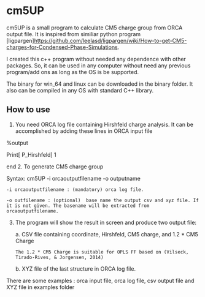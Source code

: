 # cm5UP
cm5UP is a small program to calculate CM5 charge group from ORCA output file. It is inspired from similiar python program [ligpargen]https://github.com/leelasd/ligpargen/wiki/How-to-get-CM5-charges-for-Condensed-Phase-Simulations. 

I created this c++ program without needed any dependence with other packages. So, it can be used in any computer without need any previous program/add ons as long as the OS is be supported. 

The binary for win_64 and linux can be downloaded in the binary folder. It also can be compiled in any OS with standard C++ library.

## How to use
1. You need ORCA log file containing Hirshfeld charge analysis. It can be accomplished by adding these lines in ORCA input file

  %output
  
  Print[ P_Hirshfeld] 1
  
  end
2. To generate CM5 charge group

   Syntax: cm5UP -i orcaoutputfilename -o outputname
   
    -i orcaoutputfilename : (mandatory) orca log file.
    
    -o outfilename : (optional)  base name the output csv and xyz file. If it is not given. The basename will be extracted from orcaoutputfilename.
3. The program will show the result in screen and produce two output file:

    a. CSV file containing coordinate, Hirshfeld, CM5 charge, and 1.2 * CM5 Charge
    
       The 1.2 * CM5 Charge is suitable for OPLS FF based on (Vilseck, Tirado-Rives, & Jorgensen, 2014)
       
    b. XYZ file of the last structure in ORCA log file.
    
There are some examples : orca input file, orca log file, csv output file and XYZ file in examples folder

